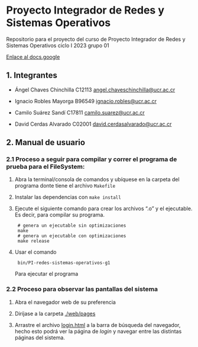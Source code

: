 # Proyecto Integrador de Redes y Sistemas Operativos

Repositorio para el proyecto  del curso de Proyecto Integrador de Redes y Sistemas Operativos ciclo I 2023 grupo 01

[Enlace al docs.google](https://docs.google.com/document/d/10L8kM7qYIKsOVK85LlFsSmQQPOhCoMRJuhMxhY76kJw/edit)

## 1. Integrantes

- Ángel Chaves Chinchilla C12113
angel.chaveschinchilla@ucr.ac.cr

- Ignacio Robles Mayorga B96549
ignacio.robles@ucr.ac.cr

- Camilo Suárez Sandí C17811
camilo.suarez@ucr.ac.cr

- David Cerdas Alvarado C02001
david.cerdasalvarado@ucr.ac.cr

## 2. Manual de usuario

### 2.1 Proceso a seguir para compilar y correr el programa de prueba para el FileSystem:

1. Abra la terminal/consola de comandos y ubíquese en la carpeta del programa donte tiene el archivo `Makefile`

2. Instalar las dependencias con `make install`

3. Ejecute el siguiente comando para crear los archivos “.o” y el ejecutable. Es decir, para compilar su programa.

        # genera un ejecutable sin optimizaciones
        make
        # genera un ejecutable con optimizaciones
        make release

4. Usar el comando 

        bin/PI-redes-sistemas-operativos-g1

    Para ejecutar el programa

###  2.2 Proceso para observar las pantallas del sistema

1. Abra el navegador web de su preferencia

2. Diríjase a la carpeta [./web/pages](./web/pages/)

3. Arrastre el archivo [login.html](./web/pages/login.html) a la barra de búsqueda del navegador, hecho esto podrá ver la página de *login* y navegar entre las distintas páginas del sistema.